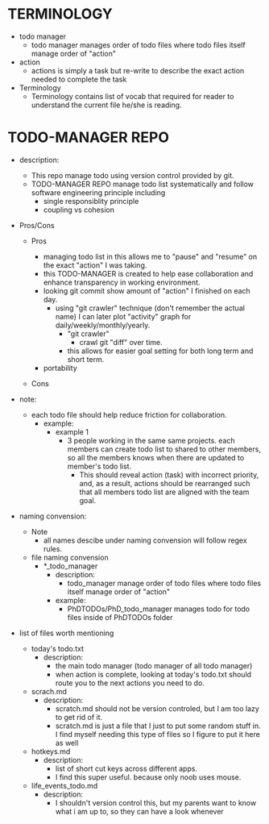 # TERMINOLOGY
* todo manager 
    * todo manager manages order of todo files where todo files itself manage order of "action"
* action
    * actions is simply a task but re-write to describe the exact action needed to complete the task   
* Terminology
    * Terminology contains list of vocab that required for reader to understand the current file he/she is reading.

# TODO-MANAGER REPO
* description:
    * This repo manage todo using version control provided by git. 
    * TODO-MANAGER REPO manage todo list systematically and follow software engineering principle including 
        * single responsiblity principle
        * coupling vs cohesion

* Pros/Cons
    * Pros
        * managing todo list in this allows me to "pause" and "resume" on the exact "action" I was taking.
        * this TODO-MANAGER is created to help ease collaboration and enhance transparency in working environment.
        * looking git commit show amount of "action" I finished on each day.
            * using "git crawler" technique (don't remember the actual name) I can later plot "activity" graph for daily/weekly/monthly/yearly.
                * "git crawler"
                    * crawl git "diff" over time. 
                * this allows for easier goal setting for both long term and short term.
        * portability

    * Cons

* note:
    * each todo file should help reduce friction for collaboration.
        * example:
            * example 1
                * 3 people working in the same same projects. each members can create todo list to shared to other members, 
                 so all the members knows when there are updated to member's todo list. 
                    * This should reveal action (task) with incorrect priority, and, as a result, actions should be rearranged such that all members todo list are aligned with the team goal.
* naming convension:
    * Note
        * all names descibe under naming convension will follow regex rules.
    * file naming convension
        * \*\_todo\_manager 
            * description:
                * todo\_manager manage order of todo files where todo files itself manage order of "action"
            * example: 
                * PhDTODOs/PhD\_todo\_manager manages todo for todo files inside of PhDTODOs folder
* list of files worth mentioning
    * today's todo.txt
        * description:
            * the main todo manager (todo manager of all todo manager)
            * when action is complete, looking at today's todo.txt should route you to the next actions you need to do.
    * scrach.md
        * description:
            * scratch.md should not be version controled, but I am too lazy to get rid of it.
            * scratch.md is just a file that I just to put some random stuff in. I find myself needing this type of files so I figure
                to put it here as well 
    * hotkeys.md
        * description:
            * list of short cut keys across different apps. 
            * I find this super useful. because only noob uses mouse.
    * life\_events\_todo.md
        * description:
            * I shouldn't version control this, but my parents want to know what i am up to, so they can have a look whenever
